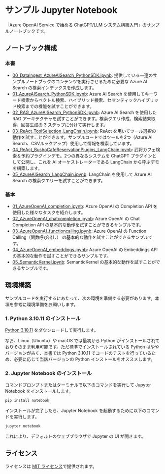 # サンプル Jupyter Notebook

「Azure OpenAI Service で始める ChatGPT/LLM システム構築入門」のサンプルノートブックです。

## ノートブック構成
### 本書
- [00_DataIngest_AzureAISearch_PythonSDK.ipynb](./00_DataIngest_AzureAISearch_PythonSDK.ipynb): 提供している一連のサンプルノートブックのコンテンツを実行させるために必要な Azure AI Search の検索インデックスを作成します。
- [01_AzureAISearch_PythonSDK.ipynb](./01_AzureAISearch_PythonSDK.ipynb): Azure AI Search を使用してキーワード検索からベクトル検索、ハイブリッド検索、セマンティックハイブリッド検索までの機能を試すことができます。
- [02_RAG_AzureAISearch_PythonSDK.ipynb](./02_RAG_AzureAISearch_PythonSDK.ipynb): Azure AI Search を使用した RAG アーキテクチャを試すことができます。検索クエリ作成、検索結果取得、回答生成の 3 ステップに分けて実行します。
- [03_ReAct_ToolSelection_LangChain.ipynb](./03_ReAct_ToolSelection_LangChain.ipynb): ReAct を用いてツール選択の動作を試すことができます。サンプルコードではツールを2つ（Azure AI Search、CSVルックアップ）使用して情報を検索しています。
- [04_ReAct_BushoCafeReservationPlugins_LangChain.ipynb](./04_ReAct_BushoCafeReservationPlugins_LangChain.ipynb): 武将カフェ検索＆予約プラグインデモ。2つの異なるシステムを ChatGPT プラグインとして公開し、これを AI オーケストレーターである LangChain から呼ぶデモを構築します。
- [05_AzureAISearch_LangChain.ipynb](./05_AzureAISearch_LangChain.ipynb): LangChain を使用して Azure AI Search の検索クエリーを試すことができます。

### 基本
- [01_AzureOpenAI_completion.ipynb](./basic/01_AzureOpenAI_completion.ipynb): Azure OpenAI の Completion API を使用した様々なタスクを紹介します。
- [02_AzureOpenAI_chatcompletion.ipynb](./basic/02_AzureOpenAI_chatcompletion.ipynb): Azure OpenAI の Chat Completion API の基本的な動作を試すことができるサンプルです。
- [03_AzureOpenAI_functioncalling.ipynb](./basic/03_AzureOpenAI_functioncalling.ipynb): Azure OpenAI の Function Calling（関数呼び出し） の基本的な動作を試すことができるサンプルです。
- [04_AzureOpenAI_embeddings.ipynb](./basic/04_AzureOpenAI_embeddings.ipynb): Azure OpenAI の Embeddings API の基本的な動作を試すことができるサンプルです。
- [05_SemanticKernel.ipynb](./basic/05_SemanticKernel.ipynb): SemanticKernel の基本的な動作を試すことができるサンプルです。

## 環境構築

サンプルコードを実行するにあたって、次の環境を準備する必要があります。本項を参考に環境準備をお願いします。


### 1. Python 3.10.11 のインストール

[Python 3.10.11](https://www.python.org/ftp/python/3.10.11/python-3.10.11.exe) をダウンロードして実行します。

なお、Linux（Ubuntu）や macOS では最初から Python がインストールされておりそのまま利用可能です。ただ標準でインストールされている Python はややバージョンが古く、本書では Python 3.10.11 でコードのテストを行っているため、必要に応じて当該バージョンの Python インストールをオススメします。

### 2. Jupyter Notebook のインストール

コマンドプロンプトまたはターミナルで以下のコマンドを実行して Jupyter Notebook をインストールします。

```bash
pip install notebook
```

インストールが完了したら、Jupyter Notebook を起動するために以下のコマンドを実行します。

```bash
jupyter notebook
```

これにより、デフォルトのウェブブラウザで Jupyter の UI が開きます。

## ライセンス
ライセンスは [MIT ライセンス](../LICENSE.md)で提供されます。